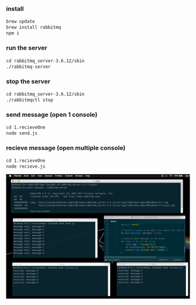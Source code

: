 ### install
    brew update
    brew install rabbitmq
    npm i

### run the server
	cd rabbitmq_server-3.6.12/sbin
	./rabbitmq-server

### stop the server
	cd rabbitmq_server-3.6.12/sbin
	./rabbitmqctl stop

### send message (open 1 console)
	cd 1.recieveOne
	node send.js

### recieve message (open multiple console)
	cd 1.recieveOne
	node recieve.js

![Alt text](./demo.png)
